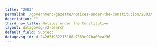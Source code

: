 ```yaml
---
title: "2003"
permalink: /government-gazette/notices-under-the-constitution/2003/
description: ""
third_nav_title: Notices under the Constitution
layout: datagovsg-v2-search
default_field: Subject
datagovsg-id: d_242d5d982213168e7863e97ba00ea236
---
```

